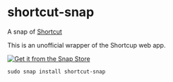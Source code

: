 # shortcut-snap

A snap of [Shortcut](https://app.shortcut.com)

This is an unofficial wrapper of the Shortcup web app.

[![Get it from the Snap Store](https://snapcraft.io/static/images/badges/en/snap-store-black.svg)](https://snapcraft.io/shortcut-snap)





```
sudo snap install shortcut-snap
```
